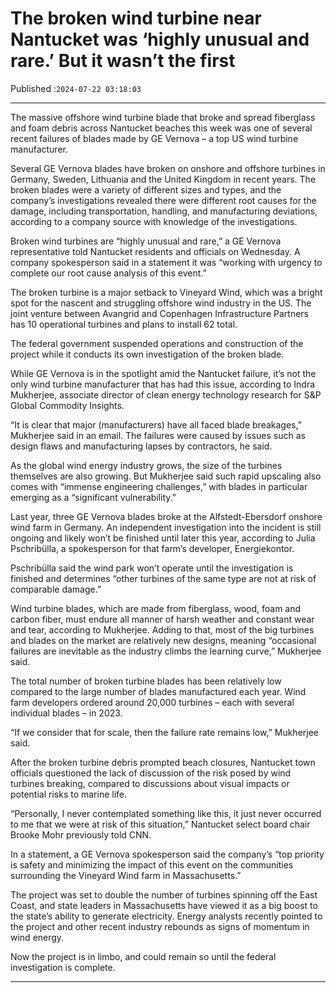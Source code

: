 # The broken wind turbine near Nantucket was ‘highly unusual and rare.’ But it wasn’t the first

Published :`2024-07-22 03:18:03`

---

The massive offshore wind turbine blade that broke and spread fiberglass and foam debris across Nantucket beaches this week was one of several recent failures of blades made by GE Vernova – a top US wind turbine manufacturer.

Several GE Vernova blades have broken on onshore and offshore turbines in Germany, Sweden, Lithuania and the United Kingdom in recent years. The broken blades were a variety of different sizes and types, and the company’s investigations revealed there were different root causes for the damage, including transportation, handling, and manufacturing deviations, according to a company source with knowledge of the investigations.

Broken wind turbines are “highly unusual and rare,” a GE Vernova representative told Nantucket residents and officials on Wednesday. A company spokesperson said in a statement it was “working with urgency to complete our root cause analysis of this event.”

The broken turbine is a major setback to Vineyard Wind, which was a bright spot for the nascent and struggling offshore wind industry in the US. The joint venture between Avangrid and Copenhagen Infrastructure Partners has 10 operational turbines and plans to install 62 total.

The federal government suspended operations and construction of the project while it conducts its own investigation of the broken blade.

While GE Vernova is in the spotlight amid the Nantucket failure, it’s not the only wind turbine manufacturer that has had this issue, according to Indra Mukherjee, associate director of clean energy technology research for S&P Global Commodity Insights.

“It is clear that major (manufacturers) have all faced blade breakages,” Mukherjee said in an email. The failures were caused by issues such as design flaws and manufacturing lapses by contractors, he said.

As the global wind energy industry grows, the size of the turbines themselves are also growing. But Mukherjee said such rapid upscaling also comes with “immense engineering challenges,” with blades in particular emerging as a “significant vulnerability.”

Last year, three GE Vernova blades broke at the Alfstedt-Ebersdorf onshore wind farm in Germany. An independent investigation into the incident is still ongoing and likely won’t be finished until later this year, according to Julia Pschribülla, a spokesperson for that farm’s developer, Energiekontor.

Pschribülla said the wind park won’t operate until the investigation is finished and determines “other turbines of the same type are not at risk of comparable damage.”

Wind turbine blades, which are made from fiberglass, wood, foam and carbon fiber, must endure all manner of harsh weather and constant wear and tear, according to Mukherjee. Adding to that, most of the big turbines and blades on the market are relatively new designs, meaning “occasional failures are inevitable as the industry climbs the learning curve,” Mukherjee said.

The total number of broken turbine blades has been relatively low compared to the large number of blades manufactured each year. Wind farm developers ordered around 20,000 turbines – each with several individual blades – in 2023.

“If we consider that for scale, then the failure rate remains low,” Mukherjee said.

After the broken turbine debris prompted beach closures, Nantucket town officials questioned the lack of discussion of the risk posed by wind turbines breaking, compared to discussions about visual impacts or potential risks to marine life.

“Personally, I never contemplated something like this, it just never occurred to me that we were at risk of this situation,” Nantucket select board chair Brooke Mohr previously told CNN.

In a statement, a GE Vernova spokesperson said the company’s “top priority is safety and minimizing the impact of this event on the communities surrounding the Vineyard Wind farm in Massachusetts.”

The project was set to double the number of turbines spinning off the East Coast, and state leaders in Massachusetts have viewed it as a big boost to the state’s ability to generate electricity. Energy analysts recently pointed to the project and other recent industry rebounds as signs of momentum in wind energy.

Now the project is in limbo, and could remain so until the federal investigation is complete.

---

